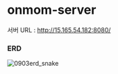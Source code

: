 # onmom-server

서버 URL : http://15.165.54.182:8080/

### ERD
![0903erd_snake](https://github.com/user-attachments/assets/0b146978-de94-446a-8033-e6367adb8f4a)

